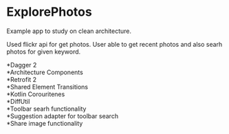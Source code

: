 # ExplorePhotos

Example app to study on clean architecture.

Used flickr api for get photos. User able to get recent photos and also searh photos for given keyword.

*Dagger 2  
*Architecture Components  
*Retrofit 2  
*Shared Element Transitions  
*Kotlin Corouritenes   
*DiffUtil  
*Toolbar searh functionality  
*Suggestion adapter for toolbar search  
*Share image functionality

